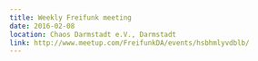 ```yaml
---
title: Weekly Freifunk meeting
date: 2016-02-08
location: Chaos Darmstadt e.V., Darmstadt
link: http://www.meetup.com/FreifunkDA/events/hsbhmlyvdblb/
---
```

